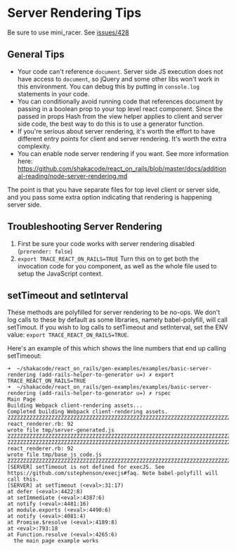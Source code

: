 # Server Rendering Tips

Be sure to use mini_racer. See [issues/428](https://github.com/shakacode/react_on_rails/issues/428)

## General Tips
- Your code can't reference `document`. Server side JS execution does not have access to `document`, so jQuery and some
  other libs won't work in this environment. You can debug this by putting in `console.log`
  statements in your code.
- You can conditionally avoid running code that references document by passing in a boolean prop to your top level react
  component. Since the passed in props Hash from the view helper applies to client and server side code, the best way to
  do this is to use a generator function.
- If you're serious about server rendering, it's worth the effort to have different entry points for client and server rendering. It's worth the extra complexity.
- You can enable node server rendering if you want. See more information here: https://github.com/shakacode/react_on_rails/blob/master/docs/additional-reading/node-server-rendering.md

The point is that you have separate files for top level client or server side, and you pass some extra option indicating that rendering is happening server side.

## Troubleshooting Server Rendering

1. First be sure your code works with server rendering disabled (`prerender: false`)
2. `export TRACE_REACT_ON_RAILS=TRUE` Turn this on to get both the invocation code for you component, as well as the whole file used to setup the JavaScript context.

## setTimeout and setInterval

These methods are polyfilled for server rendering to be no-ops. We don't log calls to these by default as some libraries, namely babel-polyfill, will call setTimout. If you wish to log calls to setTimeout and setInterval, set the ENV value: `export TRACE_REACT_ON_RAILS=TRUE`.

Here's an example of this which shows the line numbers that end up calling setTimeout:
```
➜  ~/shakacode/react_on_rails/gen-examples/examples/basic-server-rendering (add-rails-helper-to-generator u=) ✗ export TRACE_REACT_ON_RAILS=TRUE
➜  ~/shakacode/react_on_rails/gen-examples/examples/basic-server-rendering (add-rails-helper-to-generator u=) ✗ rspec 
Main Page
Building Webpack client-rendering assets...
Completed building Webpack client-rendering assets.
ZZZZZZZZZZZZZZZZZZZZZZZZZZZZZZZZZZZZZZZZZZZZZZZZZZZZZZZZZZZZZZZZZZZZZZZZZZZZZZZZ
react_renderer.rb: 92
wrote file tmp/server-generated.js
ZZZZZZZZZZZZZZZZZZZZZZZZZZZZZZZZZZZZZZZZZZZZZZZZZZZZZZZZZZZZZZZZZZZZZZZZZZZZZZZZ
ZZZZZZZZZZZZZZZZZZZZZZZZZZZZZZZZZZZZZZZZZZZZZZZZZZZZZZZZZZZZZZZZZZZZZZZZZZZZZZZZ
react_renderer.rb: 92
wrote file tmp/base_js_code.js
ZZZZZZZZZZZZZZZZZZZZZZZZZZZZZZZZZZZZZZZZZZZZZZZZZZZZZZZZZZZZZZZZZZZZZZZZZZZZZZZZ
[SERVER] setTimeout is not defined for execJS. See https://github.com/sstephenson/execjs#faq. Note babel-polyfill will call this.
[SERVER] at setTimeout (<eval>:31:17)
at defer (<eval>:4422:8)
at setImmediate (<eval>:4387:6)
at notify (<eval>:4481:16)
at module.exports (<eval>:4490:6)
at notify (<eval>:4081:4)
at Promise.$resolve (<eval>:4189:8)
at <eval>:793:18
at Function.resolve (<eval>:4265:6)
  the main page example works
```
